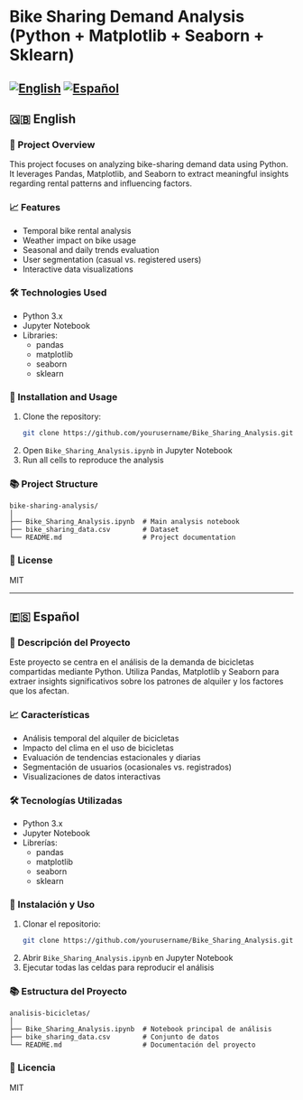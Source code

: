 # Bike Sharing Demand Analysis (Python + Matplotlib + Seaborn + Sklearn)

[![English](https://img.shields.io/badge/lang-English-blue.svg)](#english) [![Español](https://img.shields.io/badge/lang-Espa%C3%B1ol-red.svg)](#español)
---

## 🇬🇧 English

### 🚀 Project Overview

This project focuses on analyzing bike-sharing demand data using Python. It leverages Pandas, Matplotlib, and Seaborn to extract meaningful insights regarding rental patterns and influencing factors.

### 📈 Features

- Temporal bike rental analysis
- Weather impact on bike usage
- Seasonal and daily trends evaluation
- User segmentation (casual vs. registered users)
- Interactive data visualizations

### 🛠 Technologies Used

- Python 3.x
- Jupyter Notebook
- Libraries:
  - pandas
  - matplotlib
  - seaborn
  - sklearn

### 🔧 Installation and Usage

1. Clone the repository:
   ```bash
   git clone https://github.com/yourusername/Bike_Sharing_Analysis.git
   ```
2. Open `Bike_Sharing_Analysis.ipynb` in Jupyter Notebook
3. Run all cells to reproduce the analysis

### 📚 Project Structure

```
bike-sharing-analysis/
│
├── Bike_Sharing_Analysis.ipynb  # Main analysis notebook
├── bike_sharing_data.csv        # Dataset
└── README.md                    # Project documentation
```

### 📛 License

MIT

---

## 🇪🇸 Español

### 🚀 Descripción del Proyecto

Este proyecto se centra en el análisis de la demanda de bicicletas compartidas mediante Python. Utiliza Pandas, Matplotlib y Seaborn para extraer insights significativos sobre los patrones de alquiler y los factores que los afectan.

### 📈 Características

- Análisis temporal del alquiler de bicicletas
- Impacto del clima en el uso de bicicletas
- Evaluación de tendencias estacionales y diarias
- Segmentación de usuarios (ocasionales vs. registrados)
- Visualizaciones de datos interactivas

### 🛠 Tecnologías Utilizadas

- Python 3.x
- Jupyter Notebook
- Librerías:
  - pandas
  - matplotlib
  - seaborn
  - sklearn

### 🔧 Instalación y Uso

1. Clonar el repositorio:
   ```bash
   git clone https://github.com/yourusername/Bike_Sharing_Analysis.git
   ```
2. Abrir `Bike_Sharing_Analysis.ipynb` en Jupyter Notebook
3. Ejecutar todas las celdas para reproducir el análisis

### 📚 Estructura del Proyecto

```
analisis-bicicletas/
│
├── Bike_Sharing_Analysis.ipynb  # Notebook principal de análisis
├── bike_sharing_data.csv        # Conjunto de datos
└── README.md                    # Documentación del proyecto
```

### 📛 Licencia

MIT

